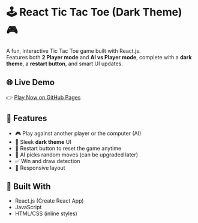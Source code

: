 # 🕹️ React Tic Tac Toe (Dark Theme) 🎮

A fun, interactive Tic Tac Toe game built with React.js.  
Features both **2 Player mode** and **AI vs Player mode**, complete with a **dark theme**, a **restart button**, and smart UI updates.

## 🌐 Live Demo

👉 [Play Now on GitHub Pages](https://chathubandaranayake.github.io/React-Tic-Tac-Toe-Game/)


## 🚀 Features

- 🎮 Play against another player or the computer (AI)
- 🌙 Sleek **dark theme** UI
- 🔄 Restart button to reset the game anytime
- 🧠 AI picks random moves (can be upgraded later)
- ✅ Win and draw detection
- 📱 Responsive layout

## 🧱 Built With

- React.js (Create React App)
- JavaScript
- HTML/CSS (inline styles)



